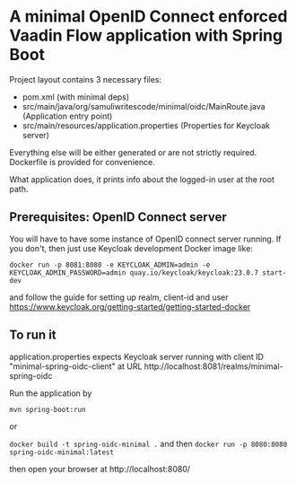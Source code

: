 # A minimal OpenID Connect enforced Vaadin Flow application with Spring Boot

Project layout contains 3 necessary files:
- pom.xml (with minimal deps)
- src/main/java/org/samuliwritescode/minimal/oidc/MainRoute.java (Application entry point)
- src/main/resources/application.properties (Properties for Keycloak server)

Everything else will be either generated or are not strictly required. 
Dockerfile is provided for convenience.

What application does, it prints info about the logged-in user at the root path.

## Prerequisites: OpenID Connect server
You will have to have some instance of OpenID connect server running. 
If you don't, then just use Keycloak development Docker image like:

`docker run -p 8081:8080 -e KEYCLOAK_ADMIN=admin -e KEYCLOAK_ADMIN_PASSWORD=admin quay.io/keycloak/keycloak:23.0.7 start-dev`

and follow the guide for setting up realm, client-id and user https://www.keycloak.org/getting-started/getting-started-docker

## To run it
application.properties expects Keycloak server running with client ID "minimal-spring-oidc-client" 
at URL http://localhost:8081/realms/minimal-spring-oidc

Run the application by

`mvn spring-boot:run`

or

`docker build -t spring-oidc-minimal .` and then `docker run -p 8080:8080 spring-oidc-minimal:latest`

then open your browser at http://localhost:8080/